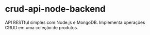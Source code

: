 # crud-api-node-backend
 API RESTful simples com Node.js e MongoDB.  Implementa operações CRUD em uma coleção de produtos.
